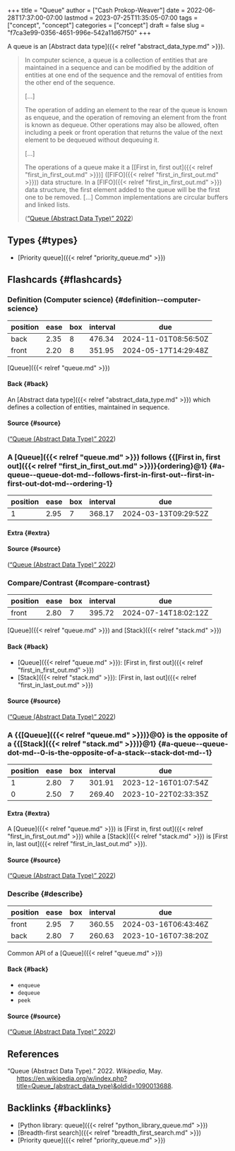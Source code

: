 +++
title = "Queue"
author = ["Cash Prokop-Weaver"]
date = 2022-06-28T17:37:00-07:00
lastmod = 2023-07-25T11:35:05-07:00
tags = ["concept", "concept"]
categories = ["concept"]
draft = false
slug = "f7ca3e99-0356-4651-996e-542a11d67f50"
+++

A queue is an [Abstract data type]({{< relref "abstract_data_type.md" >}}).

> In computer science, a queue is a collection of entities that are maintained in a sequence and can be modified by the addition of entities at one end of the sequence and the removal of entities from the other end of the sequence.
>
> [...]
>
> The operation of adding an element to the rear of the queue is known as enqueue, and the operation of removing an element from the front is known as dequeue. Other operations may also be allowed, often including a peek or front operation that returns the value of the next element to be dequeued without dequeuing it.
>
> [...]
>
> The operations of a queue make it a [[First in, first out]({{< relref "first_in_first_out.md" >}})] ([FIFO]({{< relref "first_in_first_out.md" >}})) data structure. In a [FIFO]({{< relref "first_in_first_out.md" >}}) data structure, the first element added to the queue will be the first one to be removed. [...] Common implementations are circular buffers and linked lists.
>
> (<a href="#citeproc_bib_item_1">“Queue (Abstract Data Type)” 2022</a>)


## Types {#types}

-   [Priority queue]({{< relref "priority_queue.md" >}})


## Flashcards {#flashcards}


### Definition (Computer science) {#definition--computer-science}

| position | ease | box | interval | due                  |
|----------|------|-----|----------|----------------------|
| back     | 2.35 | 8   | 476.34   | 2024-11-01T08:56:50Z |
| front    | 2.20 | 8   | 351.95   | 2024-05-17T14:29:48Z |

[Queue]({{< relref "queue.md" >}})


#### Back {#back}

An [Abstract data type]({{< relref "abstract_data_type.md" >}}) which defines a collection of entities, maintained in sequence.


#### Source {#source}

(<a href="#citeproc_bib_item_1">“Queue (Abstract Data Type)” 2022</a>)


### A [Queue]({{< relref "queue.md" >}}) follows {{[First in, first out]({{< relref "first_in_first_out.md" >}})}{ordering}@1} {#a-queue--queue-dot-md--follows-first-in-first-out--first-in-first-out-dot-md--ordering-1}

| position | ease | box | interval | due                  |
|----------|------|-----|----------|----------------------|
| 1        | 2.95 | 7   | 368.17   | 2024-03-13T09:29:52Z |


#### Extra {#extra}


#### Source {#source}

(<a href="#citeproc_bib_item_1">“Queue (Abstract Data Type)” 2022</a>)


### Compare/Contrast {#compare-contrast}

| position | ease | box | interval | due                  |
|----------|------|-----|----------|----------------------|
| front    | 2.80 | 7   | 395.72   | 2024-07-14T18:02:12Z |

[Queue]({{< relref "queue.md" >}}) and [Stack]({{< relref "stack.md" >}})


#### Back {#back}

-   [Queue]({{< relref "queue.md" >}}): [First in, first out]({{< relref "first_in_first_out.md" >}})
-   [Stack]({{< relref "stack.md" >}}): [First in, last out]({{< relref "first_in_last_out.md" >}})


#### Source {#source}

(<a href="#citeproc_bib_item_1">“Queue (Abstract Data Type)” 2022</a>)


### A {{[Queue]({{< relref "queue.md" >}})}@0} is the opposite of a {{[Stack]({{< relref "stack.md" >}})}@1} {#a-queue--queue-dot-md--0-is-the-opposite-of-a-stack--stack-dot-md--1}

| position | ease | box | interval | due                  |
|----------|------|-----|----------|----------------------|
| 1        | 2.80 | 7   | 301.91   | 2023-12-16T01:07:54Z |
| 0        | 2.50 | 7   | 269.40   | 2023-10-22T02:33:35Z |


#### Extra {#extra}

A [Queue]({{< relref "queue.md" >}}) is [First in, first out]({{< relref "first_in_first_out.md" >}}) while a [Stack]({{< relref "stack.md" >}}) is [First in, last out]({{< relref "first_in_last_out.md" >}}).


#### Source {#source}

(<a href="#citeproc_bib_item_1">“Queue (Abstract Data Type)” 2022</a>)


### Describe {#describe}

| position | ease | box | interval | due                  |
|----------|------|-----|----------|----------------------|
| front    | 2.95 | 7   | 360.55   | 2024-03-16T06:43:46Z |
| back     | 2.80 | 7   | 260.63   | 2023-10-16T07:38:20Z |

Common API of a [Queue]({{< relref "queue.md" >}})


#### Back {#back}

-   `enqueue`
-   `dequeue`
-   `peek`


#### Source {#source}

(<a href="#citeproc_bib_item_1">“Queue (Abstract Data Type)” 2022</a>)

## References

<style>.csl-entry{text-indent: -1.5em; margin-left: 1.5em;}</style><div class="csl-bib-body">
  <div class="csl-entry"><a id="citeproc_bib_item_1"></a>“Queue (Abstract Data Type).” 2022. <i>Wikipedia</i>, May. <a href="https://en.wikipedia.org/w/index.php?title=Queue_(abstract_data_type)&oldid=1090013688">https://en.wikipedia.org/w/index.php?title=Queue_(abstract_data_type)&#38;oldid=1090013688</a>.</div>
</div>


## Backlinks {#backlinks}

-   [Python library: queue]({{< relref "python_library_queue.md" >}})
-   [Breadth-first search]({{< relref "breadth_first_search.md" >}})
-   [Priority queue]({{< relref "priority_queue.md" >}})
